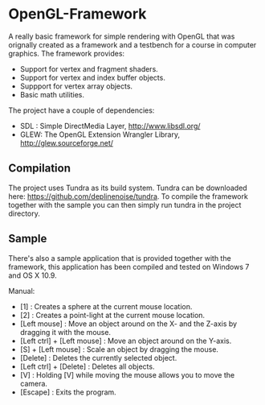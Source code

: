 OpenGL-Framework
================

A really basic framework for simple rendering with OpenGL that was orignally created as a framework and a testbench for a course in computer graphics. 
The framework provides:
- Support for vertex and fragment shaders.
- Support for vertex and index buffer objects.
- Suppport for vertex array objects.
- Basic math utilities.

The project have a couple of dependencies:
- SDL : Simple DirectMedia Layer, http://www.libsdl.org/
- GLEW: The OpenGL Extension Wrangler Library, http://glew.sourceforge.net/

Compilation
----------------

The project uses Tundra as its build system. Tundra can be downloaded here: https://github.com/deplinenoise/tundra.
To compile the framework together with the sample you can then simply run tundra in the project directory.

Sample
----------------

There's also a sample application that is provided together with the framework, this application has been compiled and tested on Windows 7 and OS X 10.9.

Manual:
- [1] : Creates a sphere at the current mouse location.
- [2] : Creates a point-light at the current mouse location.
- [Left mouse] : Move an object around on the X- and the Z-axis by dragging it with the mouse.
- [Left ctrl] + [Left mouse] : Move an object around on the Y-axis.
- [S] + [Left mouse] : Scale an object by dragging the mouse.
- [Delete] : Deletes the currently selected object.
- [Left ctrl] + [Delete] : Deletes all objects.
- [V] : Holding [V] while moving the mouse allows you to move the camera.
- [Escape] : Exits the program.